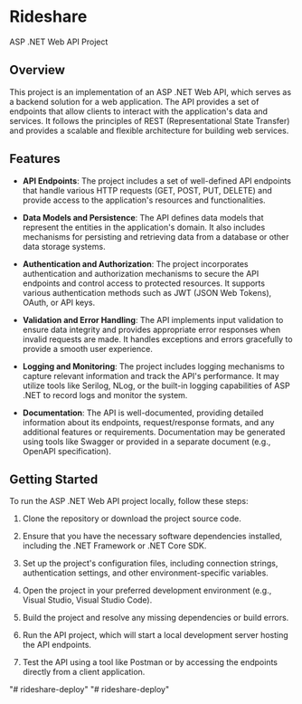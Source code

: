 # Rideshare
ASP .NET Web API Project

## Overview

This project is an implementation of an ASP .NET Web API, which serves as a backend solution for a web application. The API provides a set of endpoints that allow clients to interact with the application's data and services. It follows the principles of REST (Representational State Transfer) and provides a scalable and flexible architecture for building web services.

## Features

- **API Endpoints**: The project includes a set of well-defined API endpoints that handle various HTTP requests (GET, POST, PUT, DELETE) and provide access to the application's resources and functionalities.

- **Data Models and Persistence**: The API defines data models that represent the entities in the application's domain. It also includes mechanisms for persisting and retrieving data from a database or other data storage systems.

- **Authentication and Authorization**: The project incorporates authentication and authorization mechanisms to secure the API endpoints and control access to protected resources. It supports various authentication methods such as JWT (JSON Web Tokens), OAuth, or API keys.

- **Validation and Error Handling**: The API implements input validation to ensure data integrity and provides appropriate error responses when invalid requests are made. It handles exceptions and errors gracefully to provide a smooth user experience.

- **Logging and Monitoring**: The project includes logging mechanisms to capture relevant information and track the API's performance. It may utilize tools like Serilog, NLog, or the built-in logging capabilities of ASP .NET to record logs and monitor the system.

- **Documentation**: The API is well-documented, providing detailed information about its endpoints, request/response formats, and any additional features or requirements. Documentation may be generated using tools like Swagger or provided in a separate document (e.g., OpenAPI specification).

## Getting Started

To run the ASP .NET Web API project locally, follow these steps:

1. Clone the repository or download the project source code.

2. Ensure that you have the necessary software dependencies installed, including the .NET Framework or .NET Core SDK.

3. Set up the project's configuration files, including connection strings, authentication settings, and other environment-specific variables.

4. Open the project in your preferred development environment (e.g., Visual Studio, Visual Studio Code).

5. Build the project and resolve any missing dependencies or build errors.

6. Run the API project, which will start a local development server hosting the API endpoints.

7. Test the API using a tool like Postman or by accessing the endpoints directly from a client application.

"# rideshare-deploy" 
"# rideshare-deploy" 

